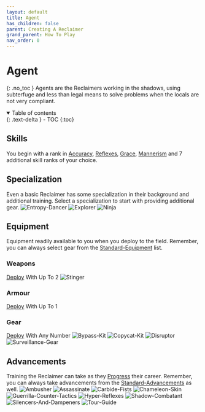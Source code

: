 ```yaml
---
layout: default
title: Agent
has_children: false
parent: Creating A Reclaimer
grand_parent: How To Play
nav_order: 0
---
```

# Agent
{: .no_toc }
Agents are the Reclaimers working in the shadows, using subterfuge and less than legal means to solve problems when the locals are not very compliant.

<details open markdown="block">
  <summary>
    Table of contents
  </summary>
  {: .text-delta }
- TOC
{:toc}
</details>

## Skills
You begin with a rank in [Accuracy](Game/Core/Agility#Accuracy), [Reflexes](Game/Core/Agility#Reflexes), [Grace](Game/Core/Agility#Grace), [Mannerism](Game/Core/Communication#Mannerism) and 7 additional skill ranks of your choice.

## Specialization
Even a basic Reclaimer has some specialization in their background and additional training. Select a specialization to start with providing additional gear.
![Entropy-Dancer](Game/Blocks/Entropy-Dancer)
![Explorer](Game/Blocks/Explorer)
![Ninja](Game/Blocks/Ninja)

## Equipment
Equipment readily available to you when you deploy to the field. Remember, you can always select gear from the [Standard-Equipment](Game/Standard-Equipment) list.

### Weapons
[Deploy](Game/Deployment) With Up To 2
![Stinger](Game/Blocks/Stinger)

### Armour
[Deploy](Game/Deployment) With Up To 1


### Gear
[Deploy](Game/Deployment) With Any Number
![Bypass-Kit](Game/Blocks/Bypass-Kit)
![Copycat-Kit](Game/Blocks/Copycat-Kit)
![Disruptor](Game/Blocks/Disruptor)
![Surveillance-Gear](Game/Blocks/Surveillance-Gear)

## Advancements
Training the Reclaimer can take as they [Progress](Game/Progress) their career. Remember, you can always take advancements from the [Standard-Advancements](Game/Standard-Advancements) as well.
![Ambusher](Game/Blocks/Ambusher)
![Assassinate](Game/Blocks/Assassinate)
![Carbide-Fists](Game/Blocks/Carbide-Fists)
![Chameleon-Skin](Game/Blocks/Chameleon-Skin)
![Guerrilla-Counter-Tactics](Game/Blocks/Guerrilla-Counter-Tactics)
![Hyper-Reflexes](Game/Blocks/Hyper-Reflexes)
![Shadow-Combatant](Game/Blocks/Shadow-Combatant)
![Silencers-And-Dampeners](Game/Blocks/Silencers-And-Dampeners)
![Tour-Guide](Game/Blocks/Tour-Guide)

